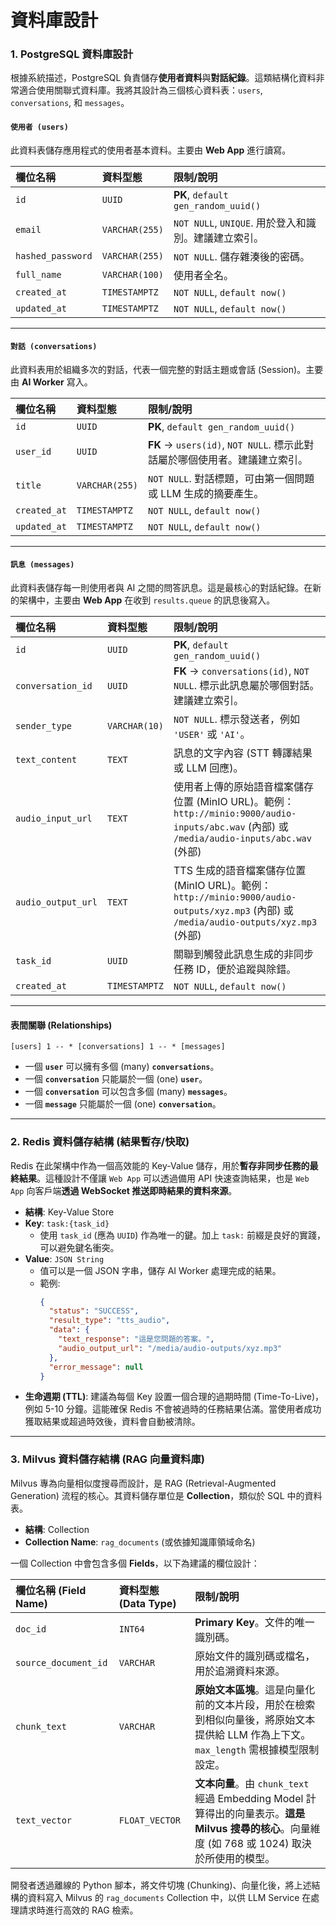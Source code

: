 # 資料庫設計

### 1\. PostgreSQL 資料庫設計

根據系統描述，PostgreSQL 負責儲存**使用者資料**與**對話紀錄**。這類結構化資料非常適合使用關聯式資料庫。我將其設計為三個核心資料表：`users`, `conversations`, 和 `messages`。

#### `使用者 (users)`

此資料表儲存應用程式的使用者基本資料。主要由 **Web App** 進行讀寫。

| 欄位名稱 | 資料型態 | 限制/說明 |
| :--- | :--- | :--- |
| `id` | `UUID` | **PK**, `default gen_random_uuid()` |
| `email` | `VARCHAR(255)` | `NOT NULL`, `UNIQUE`. 用於登入和識別。建議建立索引。 |
| `hashed_password` | `VARCHAR(255)` | `NOT NULL`. 儲存雜湊後的密碼。 |
| `full_name` | `VARCHAR(100)` | 使用者全名。 |
| `created_at` | `TIMESTAMPTZ` | `NOT NULL`, `default now()` |
| `updated_at` | `TIMESTAMPTZ` | `NOT NULL`, `default now()` |

-----

#### `對話 (conversations)`

此資料表用於組織多次的對話，代表一個完整的對話主題或會話 (Session)。主要由 **AI Worker** 寫入。

| 欄位名稱 | 資料型態 | 限制/說明 |
| :--- | :--- | :--- |
| `id` | `UUID` | **PK**, `default gen_random_uuid()` |
| `user_id` | `UUID` | **FK** -\> `users(id)`, `NOT NULL`. 標示此對話屬於哪個使用者。建議建立索引。 |
| `title` | `VARCHAR(255)`| `NOT NULL`. 對話標題，可由第一個問題或 LLM 生成的摘要產生。 |
| `created_at` | `TIMESTAMPTZ` | `NOT NULL`, `default now()` |
| `updated_at` | `TIMESTAMPTZ` | `NOT NULL`, `default now()` |

-----

#### `訊息 (messages)`

此資料表儲存每一則使用者與 AI 之間的問答訊息。這是最核心的對話紀錄。在新的架構中，主要由 **Web App** 在收到 `results.queue` 的訊息後寫入。

| 欄位名稱 | 資料型態 | 限制/說明 |
| :--- | :--- | :--- |
| `id` | `UUID` | **PK**, `default gen_random_uuid()` |
| `conversation_id` | `UUID` | **FK** -\> `conversations(id)`, `NOT NULL`. 標示此訊息屬於哪個對話。建議建立索引。 |
| `sender_type` | `VARCHAR(10)` | `NOT NULL`. 標示發送者，例如 `'USER'` 或 `'AI'`。 |
| `text_content` | `TEXT` | 訊息的文字內容 (STT 轉譯結果或 LLM 回應)。 |
| `audio_input_url` | `TEXT` | 使用者上傳的原始語音檔案儲存位置 (MinIO URL)。範例：`http://minio:9000/audio-inputs/abc.wav` (內部) 或 `/media/audio-inputs/abc.wav` (外部) |
| `audio_output_url`| `TEXT` | TTS 生成的語音檔案儲存位置 (MinIO URL)。範例：`http://minio:9000/audio-outputs/xyz.mp3` (內部) 或 `/media/audio-outputs/xyz.mp3` (外部) |
| `task_id` | `UUID` | 關聯到觸發此訊息生成的非同步任務 ID，便於追蹤與除錯。 |
| `created_at` | `TIMESTAMPTZ` | `NOT NULL`, `default now()` |

-----

#### 表間關聯 (Relationships)

```
[users] 1 -- * [conversations] 1 -- * [messages]
```

  - 一個 **`user`** 可以擁有多個 (many) **`conversations`**。
  - 一個 **`conversation`** 只能屬於一個 (one) **`user`**。
  - 一個 **`conversation`** 可以包含多個 (many) **`messages`**。
  - 一個 **`message`** 只能屬於一個 (one) **`conversation`**。

-----

### 2. Redis 資料儲存結構 (結果暫存/快取)

Redis 在此架構中作為一個高效能的 Key-Value 儲存，用於**暫存非同步任務的最終結果**。這種設計不僅讓 `Web App` 可以透過備用 API 快速查詢結果，也是 `Web App` 向客戶端**透過 WebSocket 推送即時結果的資料來源**。

  - **結構**: Key-Value Store
  - **Key**: `task:{task_id}`
      - 使用 `task_id` (應為 `UUID`) 作為唯一的鍵。加上 `task:` 前綴是良好的實踐，可以避免鍵名衝突。
  - **Value**: `JSON String`
      - 值可以是一個 JSON 字串，儲存 AI Worker 處理完成的結果。
      - 範例:
        ```json
        {
          "status": "SUCCESS",
          "result_type": "tts_audio",
          "data": {
            "text_response": "這是您問題的答案。",
            "audio_output_url": "/media/audio-outputs/xyz.mp3"
          },
          "error_message": null
        }
        ```
  - **生命週期 (TTL)**: 建議為每個 Key 設置一個合理的過期時間 (Time-To-Live)，例如 5-10 分鐘。這能確保 Redis 不會被過時的任務結果佔滿。當使用者成功獲取結果或超過時效後，資料會自動被清除。

-----

### 3\. Milvus 資料儲存結構 (RAG 向量資料庫)

Milvus 專為向量相似度搜尋而設計，是 RAG (Retrieval-Augmented Generation) 流程的核心。其資料儲存單位是 **Collection**，類似於 SQL 中的資料表。

  - **結構**: Collection
  - **Collection Name**: `rag_documents` (或依據知識庫領域命名)

一個 Collection 中會包含多個 **Fields**，以下為建議的欄位設計：

| 欄位名稱 (Field Name) | 資料型態 (Data Type) | 限制/說明 |
| :--- | :--- | :--- |
| `doc_id` | `INT64` | **Primary Key**。文件的唯一識別碼。 |
| `source_document_id`| `VARCHAR` | 原始文件的識別碼或檔名，用於追溯資料來源。 |
| `chunk_text` | `VARCHAR` | **原始文本區塊**。這是向量化前的文本片段，用於在檢索到相似向量後，將原始文本提供給 LLM 作為上下文。`max_length` 需根據模型限制設定。 |
| `text_vector` | `FLOAT_VECTOR` | **文本向量**。由 `chunk_text` 經過 Embedding Model 計算得出的向量表示。**這是 Milvus 搜尋的核心**。向量維度 (如 768 或 1024) 取決於所使用的模型。 |

開發者透過離線的 Python 腳本，將文件切塊 (Chunking)、向量化後，將上述結構的資料寫入 Milvus 的 `rag_documents` Collection 中，以供 LLM Service 在處理請求時進行高效的 RAG 檢索。
